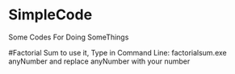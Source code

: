 # SimpleCode
Some Codes For Doing SomeThings

#Factorial Sum
to use it, Type in Command Line: 
factorialsum.exe anyNumber
and replace anyNumber with your number
